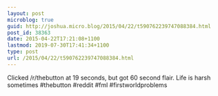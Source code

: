 ```yaml
---
layout: post
microblog: true
guid: http://joshua.micro.blog/2015/04/22/t590762239747088384.html
post_id: 38363
date: 2015-04-22T17:21:08+1100
lastmod: 2019-07-30T17:41:34+1100
type: post
url: /2015/04/22/t590762239747088384.html
---
```

Clicked /r/thebutton at 19 seconds, but got 60 second flair. Life is harsh sometimes #thebutton #reddit #fml #firstworldproblems
